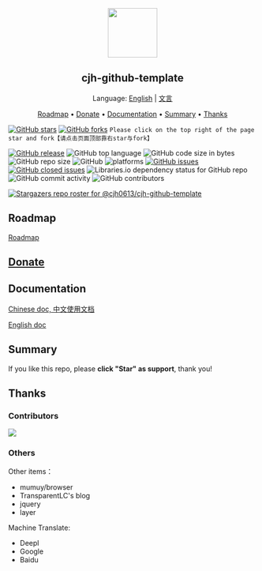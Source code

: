 <div align="center">
  <a href="https://cjh0613.com/" target="_blank" rel="noopener noreferrer" alt="CJH0613">
    <img src="https://cdn.jsdelivr.net/gh/cjh0613/blog/images/icons/CJHicon.jpg" width="100" height="100">
  </a>
</div>
<h2 align="center">cjh-github-template</h2>
<p align="center">
Language: <a href="https://github.com/cjh0613/cjh-github-template/blob/master/README.md" target="_blank" rel="noopener noreferrer">English</a>
  | <a href="https://github.com/cjh0613/cjh-github-template/blob/master/README_zh.md" target="_blank" rel="noopener noreferrer">文言</a>
</p>
<!--Key Features • How To Use • Download • Credits • Related • License-->
<p align="center">
  <a href="#roadmap">Roadmap</a> •
  <a href="#donate">Donate</a> •
  <a href="#documentation">Documentation</a> •
  <a href="#summary">Summary</a> •
  <a href="#thanks">Thanks</a>
</p>

[![GitHub stars](https://img.shields.io/github/stars/cjh0613/cjh-github-template.svg?style=social)](https://github.com/cjh0613/cjh-github-template/stargazers)     [![GitHub forks](https://img.shields.io/github/forks/cjh0613/cjh-github-template.svg?style=social)](https://github.com/cjh0613/cjh-github-template/network/members)  `Please click on the top right of the page star and fork【请点击页面顶部靠右star与fork】`

[![GitHub release](https://img.shields.io/github/release/cjh0613/cjh-github-template.svg?label=%E7%89%88%E6%9C%AC)](https://github.com/cjh0613/cjh-github-template/releases/tag/)   ![GitHub top language](https://img.shields.io/github/languages/top/cjh0613/cjh-github-template.svg)  ![GitHub code size in bytes](https://img.shields.io/github/languages/code-size/cjh0613/cjh-github-template.svg)  ![GitHub repo size](https://img.shields.io/github/repo-size/cjh0613/cjh-github-template.svg) ![GitHub](https://img.shields.io/github/license/cjh0613/cjh-github-template.svg) ![platforms](https://img.shields.io/badge/platform-win32%20%7C%20win64%20%7C%20linux%20%7C%20osx-brightgreen.svg)     [![GitHub issues](https://img.shields.io/github/issues/cjh0613/cjh-github-template.svg)](https://github.com/cjh0613/cjh-github-template/issues)  [![GitHub closed issues](https://img.shields.io/github/issues-closed/cjh0613/cjh-github-template.svg)](https://github.com/cjh0613/cjh-github-template/issues?q=is%3Aissue+is%3Aclosed) ![Libraries.io dependency status for GitHub repo](https://img.shields.io/librariesio/github/cjh0613/cjh-github-template.svg)   ![GitHub commit activity](https://img.shields.io/github/commit-activity/m/cjh0613/cjh-github-template.svg)  ![GitHub contributors](https://img.shields.io/github/contributors/cjh0613/cjh-github-template.svg)

[![Stargazers repo roster for @cjh0613/cjh-github-template](https://reporoster.com/stars/cjh0613/cjh-github-template)](https://github.com/cjh0613/cjh-github-template/stargazers)


## Roadmap
[Roadmap](https://github.com/cjh0613/cjh-github-template/projects/1) 

## [Donate](https://sponsor.cjh0613.com/index.html) 

## Documentation
[Chinese doc, 中文使用文档]()

[English doc]()

## Summary


If you like this repo, please **click "Star" as support**, thank you!

## Thanks
### Contributors
<a href="https://github.com/cjh0613/cjh-github-template/graphs/contributors">
  <img src="https://contrib.rocks/image?repo=cjh0613/cjh-github-template" />
</a>

### Others


Other items：

- mumuy/browser
- TransparentLC's blog
- jquery
- layer

Machine Translate:
- Deepl
- Google
- Baidu